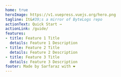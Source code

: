 ```yaml
---
home: true
heroImage: https://v1.vuepress.vuejs.org/hero.png
tagline: It&#39;s a mirror of ByteLogs repo
actionText: Quick Start →
actionLink: /guide/
features:
- title: Feature 1 Title
  details: Feature 1 Description
- title: Feature 2 Title
  details: Feature 2 Description
- title: Feature 3 Title
  details: Feature 3 Description
footer: Made by Sarfaraz with ❤️
---
```

